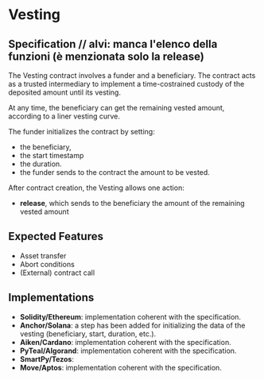# Vesting

## Specification // alvi: manca l'elenco della funzioni (è menzionata solo la release)

The Vesting contract involves a funder 
and a beneficiary.
The contract acts as a trusted 
intermediary to implement a 
time-costrained custody of the deposited 
amount until its vesting.

At any time, the beneficiary 
can get the remaining vested 
amount, according to a liner 
vesting curve. 

The funder initializes the contract by 
setting: 
- the beneficiary, 
- the start timestamp 
- the duration.
- the funder sends to the contract the 
amount to 
be vested.

After contract creation, the Vesting 
allows one action:
- **release**, which sends to the 
beneficiary the amount of the remaining 
vested amount 

## Expected Features

- Asset transfer
- Abort conditions
- (External) contract call

## Implementations

- **Solidity/Ethereum**: implementation coherent with the specification.
- **Anchor/Solana**:  a step has been added for initializing the data of the vesting (beneficiary, start, duration, etc.).
- **Aiken/Cardano**: implementation coherent with the specification.
- **PyTeal/Algorand**: implementation coherent with the specification.
- **SmartPy/Tezos**:
- **Move/Aptos**: implementation coherent with the specification.
